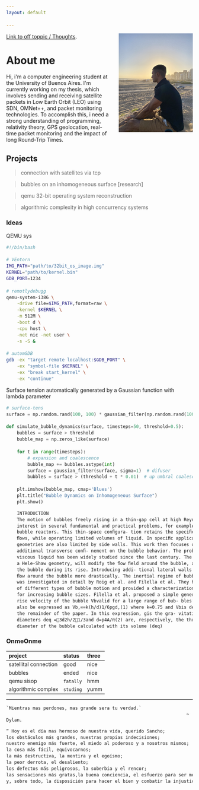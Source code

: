 ```yaml
---
layout: default

---
```



<!-- Imagen alineada a la derecha con tamaño específico -->
<img src="assets/images/yo-perfil.jpg" alt="My Profile Picture" width="200" align="right" style="margin-left: 20px;">

[Link to off toppic / Thoughts](./thoughts.html).

# About me

Hi, i'm a computer engineering student at the University of Buenos Aires. I'm currently working on my thesis, which involves sending and receiving satellite packets in Low Earth Orbit (LEO) using SDN, OMNet++, and packet monitoring technologies. To accomplish this, i need a strong understanding of programming, relativity theory, GPS geolocation, real-time packet monitoring and the impact of long Round-Trip Times.

## Projects

> connection with satellites via tcp

> bubbles on an inhomogeneous surface [research]

> qemu 32-bit operating system reconstruction

> algorithmic complexity in high concurrency systems

### Ideas

QEMU sys
```bash
#!/bin/bash

# VEntorn
IMG_PATH="path/to/32bit_os_image.img"
KERNEL="path/to/kernel.bin"
GDB_PORT=1234

# remotlydebugg
qemu-system-i386 \
    -drive file=$IMG_PATH,format=raw \
    -kernel $KERNEL \
    -m 512M \
    -boot d \
    -cpu host \
    -net nic -net user \
    -s -S &

# automGDB
gdb -ex "target remote localhost:$GDB_PORT" \
    -ex "symbol-file $KERNEL" \
    -ex "break start_kernel" \
    -ex "continue"
```

Surface tension automatically generated by a Gaussian function with lambda parameter
```python
# surface-tens
surface = np.random.rand(100, 100) * gaussian_filter(np.random.rand(100, 100), sigma=5)

def simulate_bubble_dynamics(surface, timesteps=50, threshold=0.5):
    bubbles = surface > threshold
    bubble_map = np.zeros_like(surface)
    
    for t in range(timesteps):
        # expansion and coalescence
        bubble_map += bubbles.astype(int)
        surface = gaussian_filter(surface, sigma=1)  # difuser
        bubbles = surface > (threshold + t * 0.01)  # up umbral coalescence
        
    plt.imshow(bubble_map, cmap='Blues')
    plt.title("Bubble Dynamics on Inhomogeneous Surface")
    plt.show()
```

```latex
    INTRODUCTION 
    The motion of bubbles freely rising in a thin-gap cell at high Reynolds numbers has
    interest in several fundamental and practical problems, for example in applications invol- ving conﬁned 
    bubble reactors. This thin-space conﬁgura- tion retains the speciﬁc properties associated with inertial 
    ﬂows, while operating limited volumes of liquid. In speciﬁc applications, bubbles rising in plane 
    geometries are also limited by side walls. This work then focuses on in- vestigating the inﬂuence of an 
    additional transverse conﬁ- nement on the bubble behavior. The problem of a 3D bubble rising in a 
    viscous liquid has been widely studied since the last century. The presence of walls, as in the case of 
    a Hele-Shaw geometry, will modify the ﬂow ﬁeld around the bubble, and therefore the shape and motion of 
    the bubble during its rise. Introducing addi- tional lateral walls in the cell will modify the 
    ﬂow around the bubble more drastically. The inertial regime of bubbles freely rising in a thin-gap cell
    was investigated in detail by Roig et al. and Filella et al. They highlighted the existence
    of different types of bubble motion and provided a characterization of the dif- ferent paths observed
    for increasing bubble sizes. Filella et al. proposed a simple generic estimation for the mean 
    rise velocity of the bubble Vbvalid for a large range of bub- bles’ sizes, Vb,∞≃0.7pgdeq, which can 
    also be expressed as Vb,∞≃k(h/d)1/6pgd,(1) where k=0.75 and Vbis denoted Vb,∞for consistency with 
    the remainder of the paper. In this expression, gis the gra- vitational acceleration, and the 
    diameters deq =3d2h/21/3and d=p4A/π(2) are, respectively, the three-dimensional equivalent 
    diameter of the bubble calculated with its volume (deq)
```



### OnmeOnme

| project        | status          | three |
|:-------------|:------------------|:------|
| satellital connection | good | nice  |
| bubbles | ended   | nice  |
| qemu sisop |  `fatally`      | hmm   |
| algorithmic complex | `studing` | yumm  |


***


```
`Mientras mas perdones, mas grande sera tu verdad.` 
                                                                    ~ Dylan.
```

```latex
“ Hoy es el día mas hermoso de nuestra vida, querido Sancho; 
los obstáculos más grandes, nuestras propias indecisiones; 
nuestro enemigo más fuerte, el miedo al poderoso y a nosotros mismos; 
la cosa más fácil, equivocarnos; 
la más destructiva, la mentira y el egoísmo; 
la peor derrota, el desaliento; 
los defectos más peligrosos, la soberbia y el rencor; 
las sensaciones más gratas,la buena conciencia, el esfuerzo para ser mejores sin ser perfectos
y, sobre todo, la disposición para hacer el bien y combatir la injusticia donde quiera que estén ”
```
